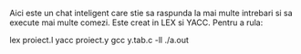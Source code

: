 Aici este un chat inteligent care stie sa raspunda la mai multe intrebari si sa execute mai multe comezi. Este creat in LEX si YACC.
Pentru a rula:

lex proiect.l
yacc proiect.y
gcc y.tab.c -ll
./a.out
